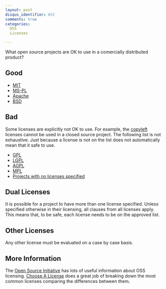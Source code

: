 ```yaml
---
layout: post
disqus_identifier: #31
comments: true
categories: 
  OSS
  Licenses

---
```


What open source projects are OK to use in a comercially distributed product?

## Good

* [MIT](https://choosealicense.com/licenses/mit/)
* [MS-PL](https://opensource.org/licenses/MS-PL)
* [Apache](https://choosealicense.com/licenses/apache-2.0/)
* [BSD](https://en.wikipedia.org/wiki/BSD_licenses)

## Bad

Some licenses are explicitly not OK to use. For example, the
[copyleft](https://en.wikipedia.org/wiki/Copyleft) licenses cannot be used in a
closed source project.  The following list is not exhaustive.  Just because a
license is not on the list does not automatically mean that it safe to use.

* [GPL](https://choosealicense.com/licenses/gpl-3.0/)
* [LGPL](https://choosealicense.com/licenses/lgpl-3.0/)
* [AGPL](https://choosealicense.com/licenses/agpl-3.0/)
* [MPL](https://choosealicense.com/licenses/mpl-2.0/)
* [Projects with no licenses specified](https://choosealicense.com/licenses/unlicense/)

## Dual Licenses

It is possible for a project to have more than one license specified.  Unless
specified otherwise in their licensing, all clauses from all licenses apply.
This means that, to be safe, each license needs to be on the approved list.

## Other Licenses

Any other license must be evaluated on a case by case basis.

## More Information

The [Open Source Initiative](https://opensource.org/licenses) has lots of
useful information about OSS licensing.  [Choose A
License](https://choosealicense.com) does a great job of breaking down the most
common licenses comparing the differences between them.
